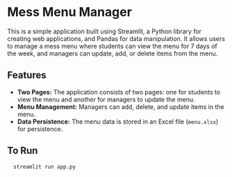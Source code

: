 # Mess Menu Manager

This is a simple application built using Streamlit, a Python library for creating web applications, and Pandas for data manipulation. It allows users to manage a mess menu where students can view the menu for 7 days of the week, and managers can update, add, or delete items from the menu.

## Features

- **Two Pages:** The application consists of two pages: one for students to view the menu and another for managers to update the menu.
- **Menu Management:** Managers can add, delete, and update items in the menu.
- **Data Persistence:** The menu data is stored in an Excel file (`menu.xlsx`) for persistence.

## To Run
```
  streamlit run app.py
```
